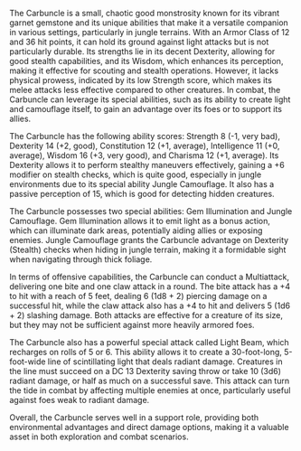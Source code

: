 The Carbuncle is a small, chaotic good monstrosity known for its vibrant garnet gemstone and its unique abilities that make it a versatile companion in various settings, particularly in jungle terrains. With an Armor Class of 12 and 36 hit points, it can hold its ground against light attacks but is not particularly durable. Its strengths lie in its decent Dexterity, allowing for good stealth capabilities, and its Wisdom, which enhances its perception, making it effective for scouting and stealth operations. However, it lacks physical prowess, indicated by its low Strength score, which makes its melee attacks less effective compared to other creatures. In combat, the Carbuncle can leverage its special abilities, such as its ability to create light and camouflage itself, to gain an advantage over its foes or to support its allies.

The Carbuncle has the following ability scores: Strength 8 (-1, very bad), Dexterity 14 (+2, good), Constitution 12 (+1, average), Intelligence 11 (+0, average), Wisdom 16 (+3, very good), and Charisma 12 (+1, average). Its Dexterity allows it to perform stealthy maneuvers effectively, gaining a +6 modifier on stealth checks, which is quite good, especially in jungle environments due to its special ability Jungle Camouflage. It also has a passive perception of 15, which is good for detecting hidden creatures. 

The Carbuncle possesses two special abilities: Gem Illumination and Jungle Camouflage. Gem Illumination allows it to emit light as a bonus action, which can illuminate dark areas, potentially aiding allies or exposing enemies. Jungle Camouflage grants the Carbuncle advantage on Dexterity (Stealth) checks when hiding in jungle terrain, making it a formidable sight when navigating through thick foliage.

In terms of offensive capabilities, the Carbuncle can conduct a Multiattack, delivering one bite and one claw attack in a round. The bite attack has a +4 to hit with a reach of 5 feet, dealing 6 (1d8 + 2) piercing damage on a successful hit, while the claw attack also has a +4 to hit and delivers 5 (1d6 + 2) slashing damage. Both attacks are effective for a creature of its size, but they may not be sufficient against more heavily armored foes.

The Carbuncle also has a powerful special attack called Light Beam, which recharges on rolls of 5 or 6. This ability allows it to create a 30-foot-long, 5-foot-wide line of scintillating light that deals radiant damage. Creatures in the line must succeed on a DC 13 Dexterity saving throw or take 10 (3d6) radiant damage, or half as much on a successful save. This attack can turn the tide in combat by affecting multiple enemies at once, particularly useful against foes weak to radiant damage.

Overall, the Carbuncle serves well in a support role, providing both environmental advantages and direct damage options, making it a valuable asset in both exploration and combat scenarios.